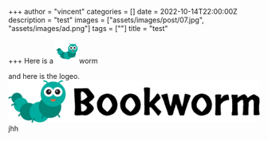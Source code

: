 +++
author = "vincent"
categories = []
date = 2022-10-14T22:00:00Z
description = "test"
images = ["assets/images/post/07.jpg", "assets/images/ad.png"]
tags = [""]
title = "test"

+++
Here is a ![](assets/images/favicon.png)worm

and here is the logeo.![](assets/images/logo.png)jhh